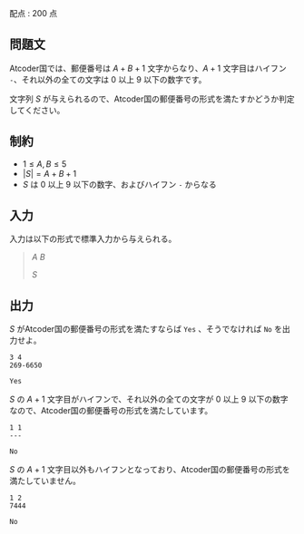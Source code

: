 配点 : $200$ 点

## 問題文

Atcoder国では、郵便番号は $A+B+1$ 文字からなり、$A+1$ 文字目はハイフン `-`、それ以外の全ての文字は $0$ 以上 $9$ 以下の数字です。

文字列 $S$ が与えられるので、Atcoder国の郵便番号の形式を満たすかどうか判定してください。

## 制約

- $1 \leq A,B \leq 5$
- $|S|=A+B+1$
- $S$ は $0$ 以上 $9$ 以下の数字、およびハイフン `-` からなる

## 入力

入力は以下の形式で標準入力から与えられる。

> $A$ $B$
> 
> $S$

## 出力

$S$ がAtcoder国の郵便番号の形式を満たすならば `Yes` 、そうでなければ `No` を出力せよ。

```input1
3 4
269-6650
```

```output1
Yes
```

$S$ の $A+1$ 文字目がハイフンで、それ以外の全ての文字が $0$ 以上 $9$ 以下の数字なので、Atcoder国の郵便番号の形式を満たしています。

```input2
1 1
---
```

```output2
No
```

$S$ の $A+1$ 文字目以外もハイフンとなっており、Atcoder国の郵便番号の形式を満たしていません。

```input3
1 2
7444
```

```output3
No
```